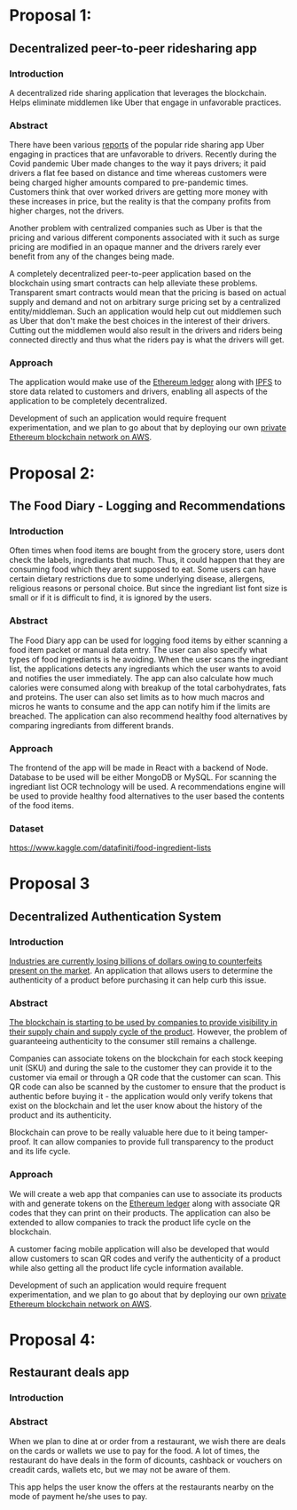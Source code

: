 # Proposal 1:

## Decentralized peer-to-peer ridesharing app

### Introduction

A decentralized ride sharing application that leverages the blockchain. Helps eliminate middlemen like Uber that engage in unfavorable practices.

### Abstract

There have been various [reports](https://www.washingtonpost.com/technology/2021/06/09/uber-lyft-drivers-price-hike/) of the popular ride sharing app Uber engaging in practices that are unfavorable to drivers. Recently during the Covid pandemic Uber made changes to the way it pays drivers; it paid drivers a flat fee based on distance and time whereas customers were being charged higher amounts compared to pre-pandemic times. Customers think that over worked drivers are getting more money with these increases in price, but the reality is that the company profits from higher charges, not the drivers. 

Another problem with centralized companies such as Uber is that the pricing and various different components associated with it such as surge pricing are modified in an opaque manner and the drivers rarely ever benefit from any of the changes being made.

A completely decentralized peer-to-peer application based on the blockchain using smart contracts can help alleviate these problems. Transparent smart contracts would mean that the pricing is based on actual supply and demand and not on arbitrary surge pricing set by a centralized entity/middleman. Such an application would help cut out middlemen such as Uber that don't make the best choices in the interest of their drivers. Cutting out the middlemen would also result in the drivers and riders being connected directly and thus what the riders pay is what the drivers will get.

### Approach 
The application would make use of the [Ethereum ledger](https://ethereum.org/en/) along with [IPFS](https://ipfs.io) to store data related to customers and drivers, enabling all aspects of the application to be completely decentralized.

Development of such an application would require frequent experimentation, and we plan to go about that by deploying our own [private Ethereum blockchain network on AWS](https://aws.amazon.com/blogs/database/deploy-smart-contracts-to-your-private-ethereum-blockchain-network-on-aws/).


# Proposal 2:

## The Food Diary - Logging and Recommendations

### Introduction
Often times when food items are bought from the grocery store, users dont check the labels, ingrediants that much. Thus, it could happen that they are consuming food which they arent supposed to eat. Some users can have certain dietary restrictions due to some underlying disease, allergens, religious reasons or personal choice. But since the ingrediant list font size is small or if it is difficult to find, it is ignored by the users. 

### Abstract
The Food Diary app can be used for logging food items by either scanning a food item packet or manual data entry. The user can also specify what types of food ingrediants is he avoiding. When the user scans the ingrediant list, the applications detects any ingrediants which the user wants to avoid and notifies the user immediately. The app can also calculate how much calories were consumed along with breakup of the total carbohydrates, fats and proteins. The user can also set limits as to how much macros and micros he wants to consume and the app can notify him if the limits are breached. The application can also recommend healthy food alternatives by comparing ingrediants from different brands. 

### Approach 
The frontend of the app will be made in React with a backend of Node. Database to be used will be either MongoDB or MySQL. For scanning the ingrediant list OCR technology will be used.
A recommendations engine will be used to provide healthy food alternatives to the user based the contents of the food items.

### Dataset
https://www.kaggle.com/datafiniti/food-ingredient-lists 


# Proposal 3

## Decentralized Authentication System

### Introduction

[Industries are currently losing billions of dollars owing to counterfeits present on the market](https://www.oecd.org/sti/ind/2090589.pdf). An application that allows users to determine the authenticity of a product before purchasing it can help curb this issue.

### Abstract

[The blockchain is starting to be used by companies to provide visibility in their supply chain and supply cycle of the product](https://consensys.net/blockchain-use-cases/supply-chain-management/). However, the problem of guaranteeing authenticity to the consumer still remains a challenge.

Companies can associate tokens on the blockchain for each stock keeping unit (SKU) and during the sale to the customer they can provide it to the customer via email or through a QR code that the customer can scan. This QR code can also be scanned by the customer to ensure that the product is authentic before buying it - the application would only verify tokens that exist on the blockchain and let the user know about the history of the product and its authenticity.

Blockchain can prove to be really valuable here due to it being tamper-proof. It can allow companies to provide full transparency to the product and its life cycle.

### Approach

We will create a web app that companies can use to associate its products with and generate tokens on the [Ethereum ledger](https://ethereum.org/en/) along with associate QR codes that they can print on their products. The application can also be extended to allow companies to track the product life cycle on the blockchain.

A customer facing mobile application will also be developed that would allow customers to scan QR codes and verify the authenticity of a product while also getting all the product life cycle information available.

Development of such an application would require frequent experimentation, and we plan to go about that by deploying our own [private Ethereum blockchain network on AWS](https://aws.amazon.com/blogs/database/deploy-smart-contracts-to-your-private-ethereum-blockchain-network-on-aws/).


# Proposal 4:

## Restaurant deals app

### Introduction


### Abstract
When we plan to dine at or order from a restaurant, we wish there are deals on the cards or wallets we use to pay for the food. A lot of times, the restaurant do have deals in the form of dicounts, cashback or vouchers on creadit cards, wallets etc, but we may not be aware of them.

This app helps the user know the offers at the restaurants nearby on the mode of payment he/she uses to pay.

